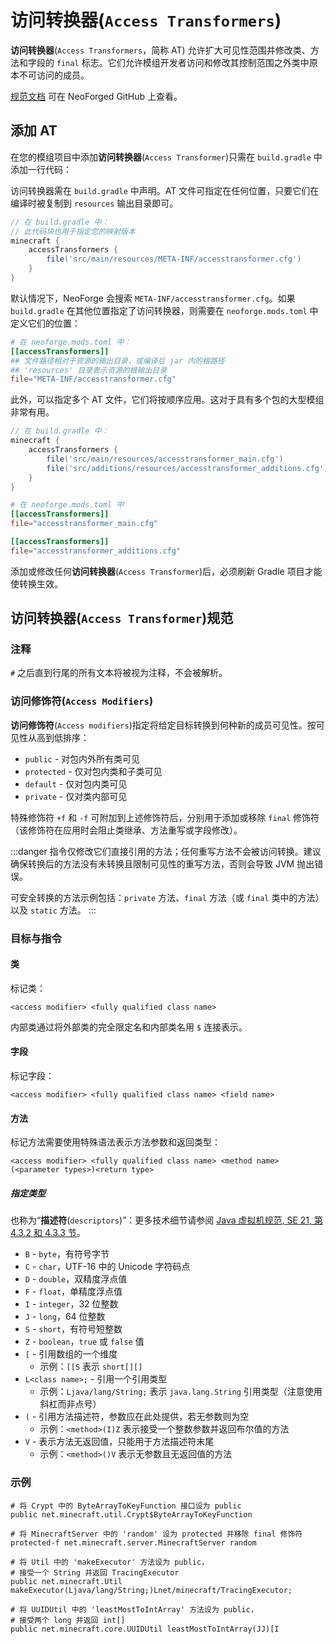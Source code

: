 # **访问转换器**(`Access Transformers`)

**访问转换器**(`Access Transformers`，简称 AT) 允许扩大可见性范围并修改类、方法和字段的 `final` 标志。它们允许模组开发者访问和修改其控制范围之外类中原本不可访问的成员。

[规范文档][specs] 可在 NeoForged GitHub 上查看。

## 添加 AT

在您的模组项目中添加**访问转换器**(`Access Transformer`)只需在 `build.gradle` 中添加一行代码：

访问转换器需在 `build.gradle` 中声明。AT 文件可指定在任何位置，只要它们在编译时被复制到 `resources` 输出目录即可。

```groovy
// 在 build.gradle 中：
// 此代码块也用于指定您的映射版本
minecraft {
    accessTransformers {
        file('src/main/resources/META-INF/accesstransformer.cfg')
    }
}
```

默认情况下，NeoForge 会搜索 `META-INF/accesstransformer.cfg`。如果 `build.gradle` 在其他位置指定了访问转换器，则需要在 `neoforge.mods.toml` 中定义它们的位置：

```toml
# 在 neoforge.mods.toml 中：
[[accessTransformers]]
## 文件路径相对于资源的输出目录，或编译后 jar 内的根路径
## 'resources' 目录表示资源的根输出目录
file="META-INF/accesstransformer.cfg"
```

此外，可以指定多个 AT 文件，它们将按顺序应用。这对于具有多个包的大型模组非常有用。

```groovy
// 在 build.gradle 中：
minecraft {
    accessTransformers {
        file('src/main/resources/accesstransformer_main.cfg')
        file('src/additions/resources/accesstransformer_additions.cfg')
    }
}
```

```toml
# 在 neoforge.mods.toml 中
[[accessTransformers]]
file="accesstransformer_main.cfg"

[[accessTransformers]]
file="accesstransformer_additions.cfg"
```

添加或修改任何**访问转换器**(`Access Transformer`)后，必须刷新 Gradle 项目才能使转换生效。

## **访问转换器**(`Access Transformer`)规范

### 注释

`#` 之后直到行尾的所有文本将被视为注释，不会被解析。

### **访问修饰符**(`Access Modifiers`)

**访问修饰符**(`Access modifiers`)指定将给定目标转换到何种新的成员可见性。按可见性从高到低排序：

- `public` - 对包内外所有类可见
- `protected` - 仅对包内类和子类可见
- `default` - 仅对包内类可见
- `private` - 仅对类内部可见

特殊修饰符 `+f` 和 `-f` 可附加到上述修饰符后，分别用于添加或移除 `final` 修饰符（该修饰符在应用时会阻止类继承、方法重写或字段修改）。

:::danger
指令仅修改它们直接引用的方法；任何重写方法不会被访问转换。建议确保转换后的方法没有未转换且限制可见性的重写方法，否则会导致 JVM 抛出错误。

可安全转换的方法示例包括：`private` 方法、`final` 方法（或 `final` 类中的方法）以及 `static` 方法。
:::

### 目标与指令

#### 类

标记类：

```
<access modifier> <fully qualified class name>
```

内部类通过将外部类的完全限定名和内部类名用 `$` 连接表示。

#### 字段

标记字段：

```
<access modifier> <fully qualified class name> <field name>
```

#### 方法

标记方法需要使用特殊语法表示方法参数和返回类型：

```
<access modifier> <fully qualified class name> <method name>(<parameter types>)<return type>
```

##### 指定类型

也称为“**描述符**(`descriptors`)”：更多技术细节请参阅 [Java 虚拟机规范, SE 21, 第 4.3.2 和 4.3.3 节][jvmdescriptors]。

- `B` - `byte`，有符号字节
- `C` - `char`，UTF-16 中的 Unicode 字符码点
- `D` - `double`，双精度浮点值
- `F` - `float`，单精度浮点值
- `I` - `integer`，32 位整数
- `J` - `long`，64 位整数
- `S` - `short`，有符号短整数
- `Z` - `boolean`，`true` 或 `false` 值
- `[` - 引用数组的一个维度
    - 示例：`[[S` 表示 `short[][]`
- `L<class name>;` - 引用一个引用类型
    - 示例：`Ljava/lang/String;` 表示 `java.lang.String` 引用类型（注意使用斜杠而非点号）
- `(` - 引用方法描述符，参数应在此处提供，若无参数则为空
    - 示例：`<method>(I)Z` 表示接受一个整数参数并返回布尔值的方法
- `V` - 表示方法无返回值，只能用于方法描述符末尾
    - 示例：`<method>()V` 表示无参数且无返回值的方法

### 示例

```
# 将 Crypt 中的 ByteArrayToKeyFunction 接口设为 public
public net.minecraft.util.Crypt$ByteArrayToKeyFunction

# 将 MinecraftServer 中的 'random' 设为 protected 并移除 final 修饰符
protected-f net.minecraft.server.MinecraftServer random

# 将 Util 中的 'makeExecutor' 方法设为 public，
# 接受一个 String 并返回 TracingExecutor
public net.minecraft.Util makeExecutor(Ljava/lang/String;)Lnet/minecraft/TracingExecutor;

# 将 UUIDUtil 中的 'leastMostToIntArray' 方法设为 public，
# 接受两个 long 并返回 int[]
public net.minecraft.core.UUIDUtil leastMostToIntArray(JJ)[I
```

[specs]: https://github.com/NeoForged/AccessTransformers/blob/main/FMLAT.md
[jvmdescriptors]: https://docs.oracle.com/javase/specs/jvms/se21/html/jvms-4.html#jvms-4.3.2